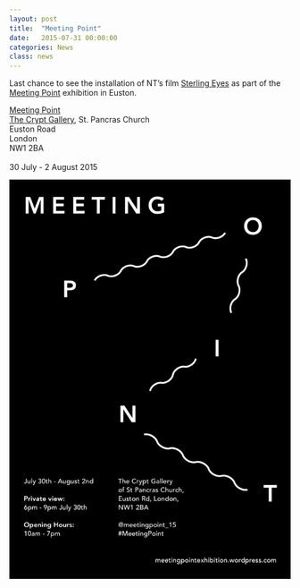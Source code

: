 ```yaml
---
layout: post
title:  "Meeting Point"
date:   2015-07-31 00:00:00
categories: News
class: news
---
```


Last chance to see the installation of NT’s film <a href="http://nicolathomas.com/work/films/sterling-eyes/" target="_blank">Sterling Eyes</a> as part of the <a href="https://meetingpointexhibition.wordpress.com" target="_blank">Meeting Point</a> exhibition in Euston.

<a href="https://meetingpointexhibition.wordpress.com" target="_blank">Meeting Point</a>  
<a href="http://www.cryptgallery.org.uk" target="_blank">The Crypt Gallery</a>, St. Pancras Church  
Euston Road  
London  
NW1 2BA <br><br> 
30 July - 2 August 2015 

![Meeting Point Flyer](/assets_posts/meeting-point.jpg)